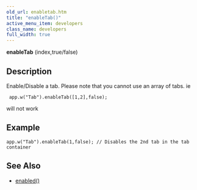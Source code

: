```yaml
---
old_url: enabletab.htm
title: "enableTab()"
active_menu_item: developers
class_name: developers
full_width: true
---
```



**enableTab** (index,true/false)

## Description

Enable/Disable a tab. Please note that you cannot use an array of tabs. 
ie

     app.w("Tab").enableTab([1,2],false);     
will not work

## Example

     
    app.w("Tab").enableTab(1,false); // Disables the 2nd tab in the tab container
     
   

## See Also

 - [enabled()](/developers/documentation/scripting-apis/client-api/widget-data-state-manipulation/enabled)

